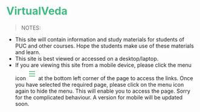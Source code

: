 # <span style="color:#42b983">VirtualVeda</span>

> NOTES:
* This site will contain information and study materials for students of PUC and other courses. Hope the students make use of these materials and learn.
* This site is best viewed or accessed on a desktop/laptop.
* If you are viewing this site from a mobile device, please click the menu icon <img src="res/menuicon.png" width="25px"> at the bottom left corner of the page to access the links. Once you have selected the required page, please click on the menu icon again to hide the menu. This will enable you to access the page. Sorry for the complicated behaviour. A version for mobile will be updated soon.
